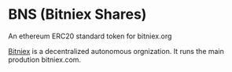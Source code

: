 # BNS (Bitniex Shares)

An ethereum ERC20 standard token for bitniex.org

[Bitniex](http://bitniex.org) is a decentralized autonomous orgnization. It runs the main prodution bitniex.com.
